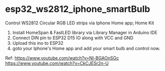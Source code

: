 # esp32_ws2812_iphone_smartBulb
Control WS2812 Circular RGB LED strips via Iphone Home app; Home Kit

1. Install HomeSpan & FastLED library via Library Manager in Arduino IDE
2. Connect DIN pin to ESP32 D15 IO along with VCC and GND
3. Upload this ino to ESP32
4. goto your Iphone's Home app and add your smart bulb and control now.


Ref:
https://www.youtube.com/watch?v=Nl-BGAOnSGc
https://www.youtube.com/watch?v=CkCJESr2n-U
